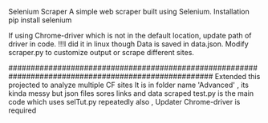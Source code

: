 Selenium Scraper
A simple web scraper built using Selenium.
Installation
pip install selenium

If using Chrome-driver which is not in the default location, update path of driver in code.
!!!I did it in linux though
Data is saved in data.json. Modify scraper.py to customize output or scrape different sites.


######################################################################################################
Extended this projected to analyze multiple CF sites 
It is in folder name 'Advanced' , its kinda messy but 
json files sores links and data scraped 
test.py is the main code 
which uses selTut.py repeatedly
also , Updater Chrome-driver is required 
